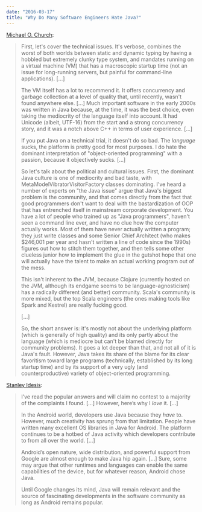 ```yaml
---
date: "2016-03-17"
title: "Why Do Many Software Engineers Hate Java?"
---
```


[Michael O. Church](https://www.quora.com/Why-do-many-software-engineers-not-like-Java/answer/Michael-O-Church):

> First, let's cover the technical issues. It's verbose, combines the worst of both worlds between static and dynamic typing by having a hobbled but extremely clunky type system, and mandates running on a virtual machine (VM) that has a macroscopic startup time (not an issue for long-running servers, but painful for command-line applications). […]
>
> The VM itself has a lot to recommend it. It offers concurrency and garbage collection at a level of quality that, until recently, wasn't found anywhere else. […] Much important software in the early 2000s was written in Java because, at the time, it was the best choice, even taking the mediocrity of the language itself into account. It had Unicode (albeit, UTF-16) from the start and a strong concurrency story, and it was a notch above C++ in terms of user experience. […]
>
> If you put Java on a technical trial, it doesn't do so bad. The _language_ sucks, the platform is pretty good for most purposes. I do hate the dominant interpretation of "object-oriented programming" with a passion, because it objectively sucks. […]
>
> So let's talk about the political and cultural issues. First, the dominant Java culture is one of mediocrity and bad taste, with MetaModelVibratorVisitorFactory classes dominating. I've heard a number of experts on "the Java issue" argue that Java's biggest problem is the community, and that comes directly from the fact that good programmers don't want to deal with the bastardization of OOP that has entrenched itself in mainstream corporate development. You have a lot of people who trained up as "Java programmers", haven't seen a command line ever, and have no clue how the computer actually works. Most of them have never actually written a program; they just write classes and some Senior Chief Architect (who makes $246,001 per year and hasn't written a line of code since the 1990s) figures out how to stitch them together, and then tells some other clueless junior how to implement the glue in the gutshot hope that one will actually have the talent to make an actual working program out of the mess.
>
> This isn't inherent to the JVM, because Clojure (currently hosted on the JVM, although its endgame seems to be language-agnosticism) has a radically different (and better) community. Scala's community is more mixed, but the top Scala engineers (the ones making tools like Spark and Kestrel) are really fucking good.
>
> […]
>
> So, the short answer is: it's mostly not about the underlying platform (which is generally of high quality) and its only partly about the language (which is mediocre but can't be blamed directly for community problems). It goes a lot deeper than that, and not all of it is Java's fault. However, Java takes its share of the blame for its clear favoritism toward large programs (technically, established by its long startup time) and by its support of a very ugly (and counterproductive) variety of object-oriented programming.

[Stanley Idesis](https://www.quora.com/Why-do-many-software-engineers-not-like-Java/answer/Stanley-Idesis):

> I’ve read the popular answers and will claim no contest to a majority of the complaints I found. […] However, here’s why I _love_ it. […]
>
> In the Android world, developers use Java because they _have_ to. However, much creativity has sprung from that limitation. People have written many excellent OS libraries in Java for Android. The platform continues to be a hotbed of Java activity which developers contribute to from all over the world. […]
>
> Android’s open nature, wide distribution, and powerful support from Google are almost enough to make Java hip again. […] Sure, some may argue that other runtimes and languages can enable the same capabilities of the device, but for whatever reason, Android chose Java.
>
> Until Google changes its mind, Java will remain relevant and the source of fascinating developments in the software community as long as Android remains popular.
